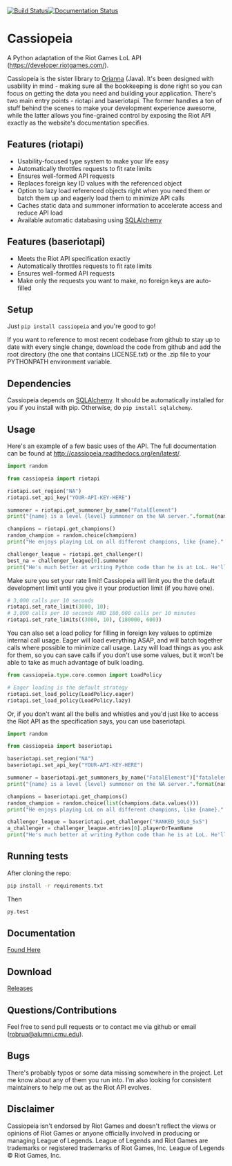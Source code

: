 [![Build Status](https://circleci.com/gh/robrua/cassiopeia.svg?style=shield&circle-token=b9e42c23cdc36e88b5339199abd1ebf582ae91bf)](https://github.com/robrua/cassiopeia)[![Documentation Status](https://readthedocs.org/projects/cassiopeia/badge/?version=latest)](http://cassiopeia.readthedocs.org/en/latest/)
# Cassiopeia

A Python adaptation of the Riot Games LoL API (https://developer.riotgames.com/).

Cassiopeia is the sister library to [Orianna](https://github.com/robrua/Orianna) (Java). It's been designed with usability in mind - making sure all the bookkeeping is done right so you can focus on getting the data you need and building your application. There's two main entry points - riotapi and baseriotapi. The former handles a ton of stuff behind the scenes to make your development experience awesome, while the latter allows you fine-grained control by exposing the Riot API exactly as the website's documentation specifies.

## Features (riotapi)

- Usability-focused type system to make your life easy
- Automatically throttles requests to fit rate limits
- Ensures well-formed API requests
- Replaces foreign key ID values with the referenced object
- Option to lazy load referenced objects right when you need them or batch them up and eagerly load them to minimize API calls
- Caches static data and summoner information to accelerate access and reduce API load
- Available automatic databasing using [SQLAlchemy](http://www.sqlalchemy.org/)

## Features (baseriotapi)

- Meets the Riot API specification exactly
- Automatically throttles requests to fit rate limits
- Ensures well-formed API requests
- Make only the requests you want to make, no foreign keys are auto-filled
 
## Setup

Just `pip install cassiopeia` and you're good to go!

If you want to reference to most recent codebase from github to stay up to date with every single change, download the code from github and add the root directory (the one that contains LICENSE.txt) or the .zip file to your PYTHONPATH environment variable.

## Dependencies

Cassiopeia depends on [SQLAlchemy](http://www.sqlalchemy.org/). It should be automatically installed for you if you install with pip. Otherwise, do `pip install sqlalchemy`.
 
## Usage

Here's an example of a few basic uses of the API. The full documentation can be found at http://cassiopeia.readthedocs.org/en/latest/.

```python
import random

from cassiopeia import riotapi

riotapi.set_region("NA")
riotapi.set_api_key("YOUR-API-KEY-HERE")

summoner = riotapi.get_summoner_by_name("FatalElement")
print("{name} is a level {level} summoner on the NA server.".format(name=summoner.name, level=summoner.level))

champions = riotapi.get_champions()
random_champion = random.choice(champions)
print("He enjoys playing LoL on all different champions, like {name}.".format(name=random_champion.name))

challenger_league = riotapi.get_challenger()
best_na = challenger_league[0].summoner
print("He's much better at writing Python code than he is at LoL. He'll never be as good as {name}.".format(name=best_na.name))
```

Make sure you set your rate limit! Cassiopeia will limit you the the default development limit until you give it your production limit (if you have one).

```python
# 3,000 calls per 10 seconds
riotapi.set_rate_limit(3000, 10);
# 3,000 calls per 10 seconds AND 180,000 calls per 10 minutes
riotapi.set_rate_limits((3000, 10), (180000, 600))
```

You can also set a load policy for filling in foreign key values to optimize internal call usage. Eager will load everything ASAP, and will batch together calls where possible to minimize call usage. Lazy will load things as you ask for them, so you can save calls if you don't use some values, but it won't be able to take as much advantage of bulk loading.

```python
from cassiopeia.type.core.common import LoadPolicy

# Eager loading is the default strategy
riotapi.set_load_policy(LoadPolicy.eager)
riotapi.set_load_policy(LoadPolicy.lazy)
```

Or, if you don't want all the bells and whistles and you'd just like to access the Riot API as the specification says, you can use baseriotapi.

```python
import random

from cassiopeia import baseriotapi

baseriotapi.set_region("NA")
baseriotapi.set_api_key("YOUR-API-KEY-HERE")

summoner = baseriotapi.get_summoners_by_name("FatalElement")["fatalelement"]
print("{name} is a level {level} summoner on the NA server.".format(name=summoner.name, level=summoner.summonerLevel))

champions = baseriotapi.get_champions()
random_champion = random.choice(list(champions.data.values()))
print("He enjoys playing LoL on all different champions, like {name}.".format(name=random_champion.name))

challenger_league = baseriotapi.get_challenger("RANKED_SOLO_5x5")
a_challenger = challenger_league.entries[0].playerOrTeamName
print("He's much better at writing Python code than he is at LoL. He'll never be as good as {name}.".format(name=a_challenger))
```

## Running tests

After cloning the repo:

```bash
pip install -r requirements.txt
```

Then
```bash
py.test
```

## Documentation
[Found Here](http://cassiopeia.readthedocs.org/en/latest/)

## Download
[Releases](https://github.com/robrua/cassiopeia/releases)

## Questions/Contributions
Feel free to send pull requests or to contact me via github or email (robrua@alumni.cmu.edu).

## Bugs
There's probably typos or some data missing somewhere in the project. Let me know about any of them you run into. I'm also looking for consistent maintainers to help me out as the Riot API evolves.

## Disclaimer
Cassiopeia isn't endorsed by Riot Games and doesn't reflect the views or opinions of Riot Games or anyone officially involved in producing or managing League of Legends. League of Legends and Riot Games are trademarks or registered trademarks of Riot Games, Inc. League of Legends © Riot Games, Inc.
